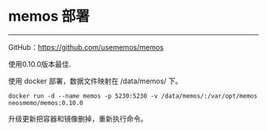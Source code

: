 # memos 部署

---

GitHub：https://github.com/usememos/memos

使用0.10.0版本最佳.

使用 docker 部署，数据文件映射在 /data/memos/ 下。

```shell
docker run -d --name memos -p 5230:5230 -v /data/memos/:/var/opt/memos neosmemo/memos:0.10.0
```

升级更新把容器和镜像删掉，重新执行命令。